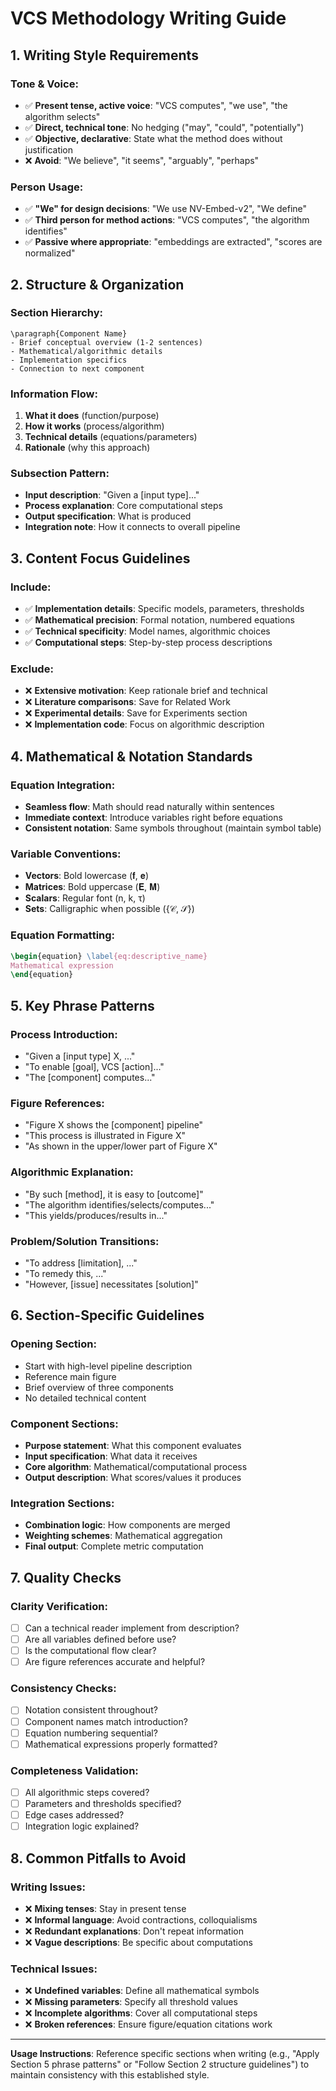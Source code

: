 # **VCS Methodology Writing Guide**

## **1. Writing Style Requirements**

### **Tone & Voice**:
- ✅ **Present tense, active voice**: "VCS computes", "we use", "the algorithm selects"
- ✅ **Direct, technical tone**: No hedging ("may", "could", "potentially")
- ✅ **Objective, declarative**: State what the method does without justification
- ❌ **Avoid**: "We believe", "it seems", "arguably", "perhaps"

### **Person Usage**:
- ✅ **"We" for design decisions**: "We use NV-Embed-v2", "We define"
- ✅ **Third person for method actions**: "VCS computes", "the algorithm identifies"
- ✅ **Passive where appropriate**: "embeddings are extracted", "scores are normalized"

## **2. Structure & Organization**

### **Section Hierarchy**:
```
\paragraph{Component Name}
- Brief conceptual overview (1-2 sentences)
- Mathematical/algorithmic details
- Implementation specifics
- Connection to next component
```

### **Information Flow**:
1. **What it does** (function/purpose)
2. **How it works** (process/algorithm)  
3. **Technical details** (equations/parameters)
4. **Rationale** (why this approach)

### **Subsection Pattern**:
- **Input description**: "Given a [input type]..."
- **Process explanation**: Core computational steps
- **Output specification**: What is produced
- **Integration note**: How it connects to overall pipeline

## **3. Content Focus Guidelines**

### **Include**:
- ✅ **Implementation details**: Specific models, parameters, thresholds
- ✅ **Mathematical precision**: Formal notation, numbered equations
- ✅ **Technical specificity**: Model names, algorithmic choices
- ✅ **Computational steps**: Step-by-step process descriptions

### **Exclude**:
- ❌ **Extensive motivation**: Keep rationale brief and technical
- ❌ **Literature comparisons**: Save for Related Work
- ❌ **Experimental details**: Save for Experiments section
- ❌ **Implementation code**: Focus on algorithmic description

## **4. Mathematical & Notation Standards**

### **Equation Integration**:
- **Seamless flow**: Math should read naturally within sentences
- **Immediate context**: Introduce variables right before equations
- **Consistent notation**: Same symbols throughout (maintain symbol table)

### **Variable Conventions**:
- **Vectors**: Bold lowercase (𝐟, 𝐞)
- **Matrices**: Bold uppercase (𝐄, 𝐌)
- **Scalars**: Regular font (n, k, τ)
- **Sets**: Calligraphic when possible ({𝒞, 𝒮})

### **Equation Formatting**:
```latex
\begin{equation} \label{eq:descriptive_name}
Mathematical expression
\end{equation}
```

## **5. Key Phrase Patterns**

### **Process Introduction**:
- "Given a [input type] X, ..."
- "To enable [goal], VCS [action]..."
- "The [component] computes..."

### **Figure References**:
- "Figure X shows the [component] pipeline"
- "This process is illustrated in Figure X"
- "As shown in the upper/lower part of Figure X"

### **Algorithmic Explanation**:
- "By such [method], it is easy to [outcome]"
- "The algorithm identifies/selects/computes..."
- "This yields/produces/results in..."

### **Problem/Solution Transitions**:
- "To address [limitation], ..."
- "To remedy this, ..."
- "However, [issue] necessitates [solution]"

## **6. Section-Specific Guidelines**

### **Opening Section**:
- Start with high-level pipeline description
- Reference main figure
- Brief overview of three components
- No detailed technical content

### **Component Sections**:
- **Purpose statement**: What this component evaluates
- **Input specification**: What data it receives
- **Core algorithm**: Mathematical/computational process
- **Output description**: What scores/values it produces

### **Integration Sections**:
- **Combination logic**: How components are merged
- **Weighting schemes**: Mathematical aggregation
- **Final output**: Complete metric computation

## **7. Quality Checks**

### **Clarity Verification**:
- [ ] Can a technical reader implement from description?
- [ ] Are all variables defined before use?
- [ ] Is the computational flow clear?
- [ ] Are figure references accurate and helpful?

### **Consistency Checks**:
- [ ] Notation consistent throughout?
- [ ] Component names match introduction?
- [ ] Equation numbering sequential?
- [ ] Mathematical expressions properly formatted?

### **Completeness Validation**:
- [ ] All algorithmic steps covered?
- [ ] Parameters and thresholds specified?
- [ ] Edge cases addressed?
- [ ] Integration logic explained?

## **8. Common Pitfalls to Avoid**

### **Writing Issues**:
- ❌ **Mixing tenses**: Stay in present tense
- ❌ **Informal language**: Avoid contractions, colloquialisms
- ❌ **Redundant explanations**: Don't repeat information
- ❌ **Vague descriptions**: Be specific about computations

### **Technical Issues**:
- ❌ **Undefined variables**: Define all mathematical symbols
- ❌ **Missing parameters**: Specify all threshold values
- ❌ **Incomplete algorithms**: Cover all computational steps
- ❌ **Broken references**: Ensure figure/equation citations work

---

**Usage Instructions**: Reference specific sections when writing (e.g., "Apply Section 5 phrase patterns" or "Follow Section 2 structure guidelines") to maintain consistency with this established style.